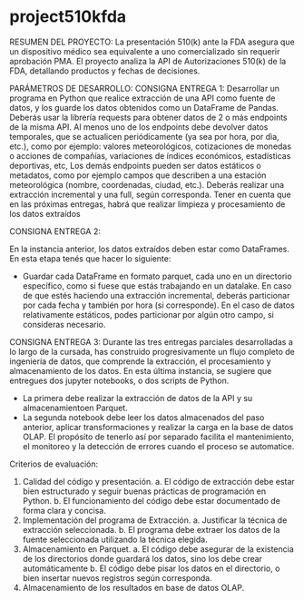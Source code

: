# project510kfda
RESUMEN DEL PROYECTO:
La presentación 510(k) ante la FDA asegura que un dispositivo médico sea equivalente a uno comercializado sin requerir aprobación PMA. El proyecto analiza la API de Autorizaciones 510(k) de la FDA, detallando productos y fechas de decisiones.

PARÁMETROS DE DESARROLLO:
CONSIGNA ENTREGA 1:
Desarrollar un programa en Python que realice extracción de una API como fuente de datos, y los guarde los datos obtenidos como un DataFrame de Pandas. Deberás usar la librería requests para obtener datos de 2 o más endpoints de la misma API. Al menos uno de los endpoints debe devolver datos temporales, que se actualicen periódicamente (ya sea por hora, por dìa, etc.), como por ejemplo: valores
meteorológicos, cotizaciones de monedas o acciones de compañías, variaciones de índices económicos, estadísticas deportivas, etc, Los demás endpoints pueden ser datos estáticos o metadatos, como por ejemplo campos que describen a una estación meteorológica (nombre, coordenadas, ciudad, etc.). Deberás realizar una extracción incremental y una full, según corresponda.
Tener en cuenta que en las próximas entregas, habrá que realizar limpieza y procesamiento de los datos extraídos

CONSIGNA ENTREGA 2:

En la instancia anterior, los datos extraídos deben estar como DataFrames. En esta etapa tenés que hacer lo siguiente:
- Guardar cada DataFrame en formato parquet, cada uno en un directorio específico, como si fuese que estás trabajando en un datalake. En caso de que estés haciendo una extracción incremental, deberás particionar por cada fecha y también por hora (si corresponde). En el caso de datos relativamente estáticos, podes particionar por algún otro campo, si consideras necesario.

CONSIGNA ENTREGA 3:
Durante las tres entregas parciales desarrolladas a lo largo de la cursada, has construido progresivamente un flujo completo de ingeniería de datos, que comprende la extracción, el procesamiento y almacenamiento de los datos. En esta última instancia, se sugiere que entregues dos jupyter notebooks, o dos scripts de Python.
- La primera debe realizar la extracción de datos de la API y su almacenamientoen Parquet.
- La segunda notebook debe leer los datos almacenados del paso anterior, aplicar transformaciones y realizar la carga en la base de datos OLAP.
El propósito de tenerlo así por separado facilita el mantenimiento, el monitoreo y la detección de errores cuando el proceso se automatice.

Criterios de evaluación:
1. Calidad del código y presentación.
  a. El código de extracción debe estar bien estructurado y seguir buenas prácticas de programación en Python.
  b. El funcionamiento del código debe estar documentado de forma clara y concisa.
2. Implementación del programa de Extracción.
  a. Justificar la técnica de extracción seleccionada.
  b. El programa debe extraer los datos de la fuente seleccionada utilizando la técnica elegida.
3. Almacenamiento en Parquet.
  a. El código debe asegurar de la existencia de los directorios donde guardará los datos, sino los debe crear automáticamente
  b. El código debe pisar los datos en el directorio, o bien insertar nuevos registros según corresponda.
4. Almacenamiento de los resultados en base de datos OLAP.
